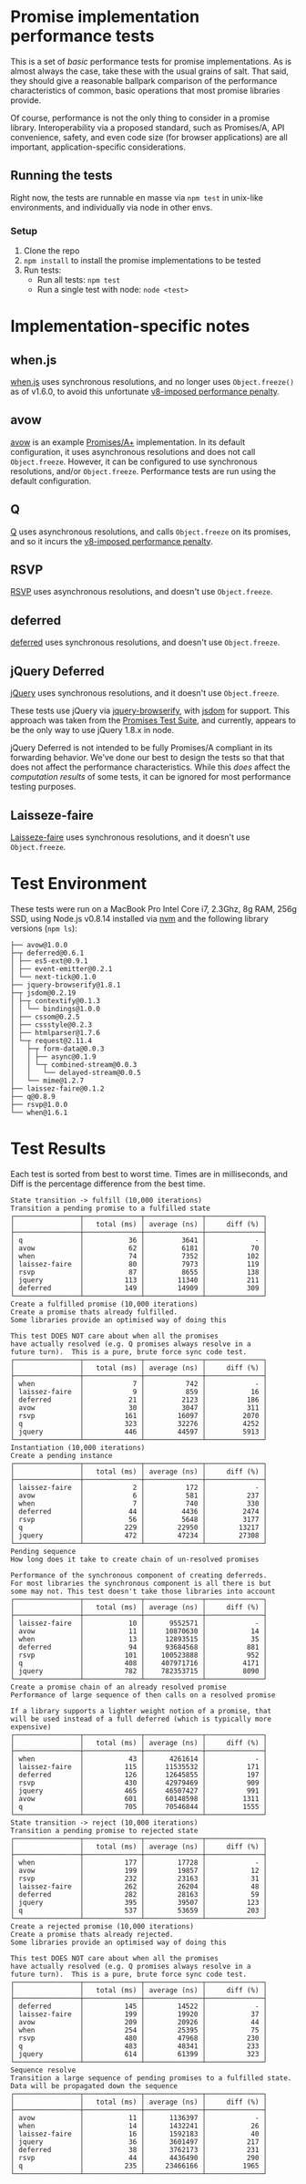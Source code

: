 # Promise implementation performance tests

This is a set of *basic* performance tests for promise implementations.  As is almost always the case, take these with the usual grains of salt.  That said, they should give a reasonable ballpark comparison of the performance characteristics of common, basic operations that most promise libraries provide.

Of course, performance is not the only thing to consider in a promise library.  Interoperability via a proposed standard, such as Promises/A, API convenience, safety, and even code size (for browser applications) are all important, application-specific considerations.

## Running the tests

Right now, the tests are runnable en masse via `npm test` in unix-like environments, and individually via node in other envs.

### Setup

1. Clone the repo
1. `npm install` to install the promise implementations to be tested
1. Run tests:
    * Run all tests: `npm test`
    * Run a single test with node: `node <test>`

# Implementation-specific notes

## when.js

[when.js](https://github.com/cujojs/when) uses synchronous resolutions, and no longer uses `Object.freeze()` as of v1.6.0, to avoid this unfortunate [v8-imposed performance penalty](http://stackoverflow.com/questions/8435080/any-performance-benefit-to-locking-down-javascript-objects).

## avow

[avow](https://github.com/briancavalier/avow) is an example [Promises/A+](http://promises-aplus.github.com/promises-spec/) implementation.  In its default configuration, it uses asynchronous resolutions and does not call `Object.freeze`.  However, it can be configured to use synchronous resolutions, and/or `Object.freeze`.  Performance tests are run using the default configuration.

## Q

[Q](https://github.com/kriskowal/q) uses asynchronous resolutions, and calls `Object.freeze` on its promises, and so it incurs the [v8-imposed performance penalty](http://stackoverflow.com/questions/8435080/any-performance-benefit-to-locking-down-javascript-objects).

## RSVP

[RSVP](https://github.com/tildeio/rsvp.js) uses asynchronous resolutions, and doesn't use `Object.freeze`.

## deferred

[deferred](https://github.com/medikoo/deferred) uses synchronous resolutions, and doesn't use `Object.freeze`.

## jQuery Deferred

[jQuery](http://jquery.com) uses synchronous resolutions, and it doesn't use `Object.freeze`.

These tests use jQuery via [jquery-browserify](https://github.com/jmars/jquery-browserify), with [jsdom](https://github.com/tmpvar/jsdom) for support.  This approach was taken from the [Promises Test Suite](https://github.com/domenic/promise-tests), and currently, appears to be the only way to use jQuery 1.8.x in node.

jQuery Deferred is not intended to be fully Promises/A compliant in its forwarding behavior.  We've done our best to design the tests so that that does not affect the performance characteristics.  While this *does* affect the *computation results* of some tests, it can be ignored for most performance testing purposes.

## Laisseze-faire

[Laisseze-faire](https://github.com/jkroso/Laissez-faire) uses synchronous resolutions, and it doesn't use `Object.freeze`.

# Test Environment

These tests were run on a MacBook Pro Intel Core i7, 2.3Ghz, 8g RAM, 256g SSD, using Node.js v0.8.14 installed via [nvm](https://github.com/creationix/nvm) and the following library versions (`npm ls`):

```text
├── avow@1.0.0
├─┬ deferred@0.6.1
│ ├── es5-ext@0.9.1
│ ├── event-emitter@0.2.1
│ └── next-tick@0.1.0
├── jquery-browserify@1.8.1
├─┬ jsdom@0.2.19
│ ├─┬ contextify@0.1.3
│ │ └── bindings@1.0.0
│ ├── cssom@0.2.5
│ ├── cssstyle@0.2.3
│ ├── htmlparser@1.7.6
│ └─┬ request@2.11.4
│   ├─┬ form-data@0.0.3
│   │ ├── async@0.1.9
│   │ └─┬ combined-stream@0.0.3
│   │   └── delayed-stream@0.0.5
│   └── mime@1.2.7
├── laissez-faire@0.1.2
├── q@0.8.9
├── rsvp@1.0.0
└── when@1.6.1
```

# Test Results

Each test is sorted from best to worst time. Times are in milliseconds, and Diff is the percentage difference from the best time.

```
State transition -> fulfill (10,000 iterations)
Transition a pending promise to a fulfilled state
┌────────────────┬──────────────┬──────────────┬──────────────┐
│                │   total (ms) │ average (ns) │     diff (%) │
├────────────────┼──────────────┼──────────────┼──────────────┤
│ q              │           36 │         3641 │            - │
│ avow           │           62 │         6181 │           70 │
│ when           │           74 │         7352 │          102 │
│ laissez-faire  │           80 │         7973 │          119 │
│ rsvp           │           87 │         8655 │          138 │
│ jquery         │          113 │        11340 │          211 │
│ deferred       │          149 │        14909 │          309 │
└────────────────┴──────────────┴──────────────┴──────────────┘
Create a fulfilled promise (10,000 iterations)
Create a promise thats already fulfilled.
Some libraries provide an optimised way of doing this

This test DOES NOT care about when all the promises
have actually resolved (e.g. Q promises always resolve in a
future turn).  This is a pure, brute force sync code test.
┌────────────────┬──────────────┬──────────────┬──────────────┐
│                │   total (ms) │ average (ns) │     diff (%) │
├────────────────┼──────────────┼──────────────┼──────────────┤
│ when           │            7 │          742 │            - │
│ laissez-faire  │            9 │          859 │           16 │
│ deferred       │           21 │         2123 │          186 │
│ avow           │           30 │         3047 │          311 │
│ rsvp           │          161 │        16097 │         2070 │
│ q              │          323 │        32276 │         4252 │
│ jquery         │          446 │        44597 │         5913 │
└────────────────┴──────────────┴──────────────┴──────────────┘
Instantiation (10,000 iterations)
Create a pending instance
┌────────────────┬──────────────┬──────────────┬──────────────┐
│                │   total (ms) │ average (ns) │     diff (%) │
├────────────────┼──────────────┼──────────────┼──────────────┤
│ laissez-faire  │            2 │          172 │            - │
│ avow           │            6 │          581 │          237 │
│ when           │            7 │          740 │          330 │
│ deferred       │           44 │         4436 │         2474 │
│ rsvp           │           56 │         5648 │         3177 │
│ q              │          229 │        22950 │        13217 │
│ jquery         │          472 │        47234 │        27308 │
└────────────────┴──────────────┴──────────────┴──────────────┘
Pending sequence
How long does it take to create chain of un-resolved promises

Performance of the synchronous component of creating deferreds. 
For most libraries the synchronous component is all there is but 
some may not. This test doesn't take those libraries into account
┌────────────────┬──────────────┬──────────────┬──────────────┐
│                │   total (ms) │ average (ns) │     diff (%) │
├────────────────┼──────────────┼──────────────┼──────────────┤
│ laissez-faire  │           10 │      9552571 │            - │
│ avow           │           11 │     10870630 │           14 │
│ when           │           13 │     12893515 │           35 │
│ deferred       │           94 │     93684568 │          881 │
│ rsvp           │          101 │    100523888 │          952 │
│ q              │          408 │    407971716 │         4171 │
│ jquery         │          782 │    782353715 │         8090 │
└────────────────┴──────────────┴──────────────┴──────────────┘
Create a promise chain of an already resolved promise
Performance of large sequence of then calls on a resolved promise

If a library supports a lighter weight notion of a promise, that
will be used instead of a full deferred (which is typically more
expensive)
┌────────────────┬──────────────┬──────────────┬──────────────┐
│                │   total (ms) │ average (ns) │     diff (%) │
├────────────────┼──────────────┼──────────────┼──────────────┤
│ when           │           43 │      4261614 │            - │
│ laissez-faire  │          115 │     11535532 │          171 │
│ deferred       │          126 │     12645855 │          197 │
│ rsvp           │          430 │     42979469 │          909 │
│ jquery         │          465 │     46507427 │          991 │
│ avow           │          601 │     60148598 │         1311 │
│ q              │          705 │     70546844 │         1555 │
└────────────────┴──────────────┴──────────────┴──────────────┘
State transition -> reject (10,000 iterations)
Transition a pending promise to rejected state
┌────────────────┬──────────────┬──────────────┬──────────────┐
│                │   total (ms) │ average (ns) │     diff (%) │
├────────────────┼──────────────┼──────────────┼──────────────┤
│ when           │          177 │        17728 │            - │
│ avow           │          199 │        19857 │           12 │
│ rsvp           │          232 │        23163 │           31 │
│ laissez-faire  │          262 │        26204 │           48 │
│ deferred       │          282 │        28163 │           59 │
│ jquery         │          395 │        39507 │          123 │
│ q              │          537 │        53659 │          203 │
└────────────────┴──────────────┴──────────────┴──────────────┘
Create a rejected promise (10,000 iterations)
Create a promise thats already rejected.
Some libraries provide an optimised way of doing this

This test DOES NOT care about when all the promises
have actually resolved (e.g. Q promises always resolve in a
future turn).  This is a pure, brute force sync code test.
┌────────────────┬──────────────┬──────────────┬──────────────┐
│                │   total (ms) │ average (ns) │     diff (%) │
├────────────────┼──────────────┼──────────────┼──────────────┤
│ deferred       │          145 │        14522 │            - │
│ laissez-faire  │          199 │        19920 │           37 │
│ avow           │          209 │        20926 │           44 │
│ when           │          254 │        25395 │           75 │
│ rsvp           │          480 │        47968 │          230 │
│ q              │          483 │        48341 │          233 │
│ jquery         │          614 │        61399 │          323 │
└────────────────┴──────────────┴──────────────┴──────────────┘
Sequence resolve
Transition a large sequence of pending promises to a fulfilled state.
Data will be propagated down the sequence
┌────────────────┬──────────────┬──────────────┬──────────────┐
│                │   total (ms) │ average (ns) │     diff (%) │
├────────────────┼──────────────┼──────────────┼──────────────┤
│ avow           │           11 │      1136397 │            - │
│ when           │           14 │      1432241 │           26 │
│ laissez-faire  │           16 │      1592183 │           40 │
│ jquery         │           36 │      3601497 │          217 │
│ deferred       │           38 │      3762173 │          231 │
│ rsvp           │           44 │      4436490 │          290 │
│ q              │          235 │     23466166 │         1965 │
└────────────────┴──────────────┴──────────────┴──────────────┘
```